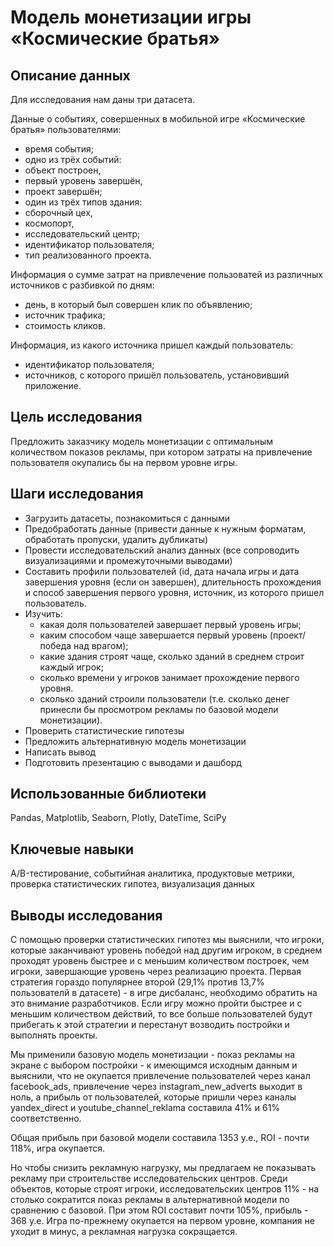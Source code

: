 # Модель монетизации игры «Космические братья»

## Описание данных

Для исследования нам даны три датасета.

Данные о событиях, совершенных в мобильной игре «Космические братья» пользователями:

- время события;
- одно из трёх событий:
- объект построен,
- первый уровень завершён,
- проект завершён;
- один из трёх типов здания:
- сборочный цех,
- космопорт,
- исследовательский центр;
- идентификатор пользователя;
- тип реализованного проекта.

Информация о сумме затрат на привлечение пользоватей из различных источников с разбивкой по дням:

- день, в который был совершен клик по объявлению;
- источник трафика;
- стоимость кликов.

Информация, из какого источника пришел каждый пользователь:

- идентификатор пользователя;
- источников, с которого пришёл пользователь, установивший приложение.


## Цель исследования

Предложить заказчику модель монетизации с оптимальным количеством показов рекламы, при котором затраты на привлечение пользователя окупались бы на первом уровне игры.

## Шаги исследования

- Загрузить датасеты, познакомиться с данными
- Предобработать данные (привести данные к нужным форматам, обработать пропуски, удалить дубликаты)
- Провести исследовательский анализ данных (все сопроводить визуализациями и промежуточными выводами)
- Составить профили пользователей (id, дата начала игры и дата завершения уровня (если он завершен), длительность прохождения и способ завершения первого уровня, источник, из которого пришел пользователь.
- Изучить:
    - какая доля пользователей завершает первый уровень игры;
    - каким способом чаще завершается первый уровень (проект/победа над врагом);
    - какие здания строят чаще, сколько зданий в среднем строит каждый игрок;
    - сколько времени у игроков занимает прохождение первого уровня.
    - сколько зданий строили пользователи (т.е. сколько денег принесли бы просмотром рекламы по базовой модели монетизации).
- Проверить статистические гипотезы
- Предложить альтернативную модель монетизации
- Написать вывод
- Подготовить презентацию с выводами и дашборд


## Использованные библиотеки

Pandas, Matplotlib, Seaborn, Plotly, DateTime, SciPy


## Ключевые навыки

A/B-тестирование, событийная аналитика, продуктовые метрики, проверка статистических гипотез, визуализация данных


## Выводы исследования

С помощью проверки статистических гипотез мы выяснили, что игроки, которые заканчивают уровень победой над другим игроком, в среднем проходят уровень быстрее и с меньшим количеством построек, чем игроки, завершающие уровень через реализацию проекта. Первая стратегия гораздо популярнее второй (29,1% против 13,7% пользователй в датасете) - в игре дисбаланс, необходимо обратить на это внимание разработчиков. Если игру можно пройти быстрее и с меньшим количеством действий, то все больше пользователей будут прибегать к этой стратегии и перестанут возводить постройки и выполнять проекты.

Мы применили базовую модель монетизации - показ рекламы на экране с выбором постройки - к имеющимся исходным данным и выяснили, что не окупается привлечение пользователей через канал facebook_ads, привлечение через instagram_new_adverts выходит в ноль, а прибыль от пользователей, которые пришли через каналы yandex_direct и youtube_channel_reklama составила 41% и 61% соответственно.

Общая прибыль при базовой модели составила 1353 у.е., ROI - почти 118%, игра окупается.

Но чтобы снизить рекламную нагрузку, мы предлагаем не показывать рекламу при строительстве исследовательских центров. Среди объектов, которые строят игроки, исследовательских центров 11% - на столько сократится показ рекламы в альтернативной модели по сравнению с базовой. При этом ROI составит почти 105%, прибыль - 368 у.е. Игра по-прежнему окупается на первом уровне, компания не уходит в минус, а рекламная нагрузка сокращается.
